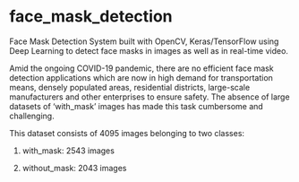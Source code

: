 # face_mask_detection

Face Mask Detection System built with OpenCV, Keras/TensorFlow using Deep Learning to detect face masks in images as well as in real-time video.

Amid the ongoing COVID-19 pandemic, there are no efficient face mask detection applications which are now in high demand for transportation means, densely populated areas, residential districts, large-scale manufacturers and other enterprises to ensure safety. The absence of large datasets of ‘with_mask’ images has made this task cumbersome and challenging.

This dataset consists of 4095 images belonging to two classes:

1) with_mask: 2543 images
 
2) without_mask: 2043 images

